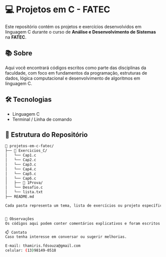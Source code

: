 # 💻 Projetos em C - FATEC

Este repositório contém os projetos e exercícios desenvolvidos em linguagem C durante o curso de **Análise e Desenvolvimento de Sistemas** na **FATEC**.

## 📚 Sobre

Aqui você encontrará códigos escritos como parte das disciplinas da faculdade, com foco em fundamentos da programação, estruturas de dados, lógica computacional e desenvolvimento de algoritmos em linguagem C.

## 🛠️ Tecnologias

- Linguagem C
- Terminal / Linha de comando

## 📂 Estrutura do Repositório

```bash
📁 projetos-em-c-fatec/
├── 📁 Exercicios_C/
│   └── Cap1.c
│   └── Cap2.c
│   └── Cap3.c
│   └── Cap4.c
│   └── Cap5.c
│   └── Cap6.c
│   ├── 📁 1Prova/
│   └── Desafio.c
│   └── lista.txt
├── README.md

Cada pasta representa um tema, lista de exercícios ou projeto específico.


📌 Observações
Os códigos aqui podem conter comentários explicativos e foram escritos com fins educacionais. Fique à vontade para utilizar como referência!

📫 Contato
Caso tenha interesse em conversar ou sugerir melhorias.

E-mail: thamiris.fdsouza@gmail.com
celular: (13)98149-0518


